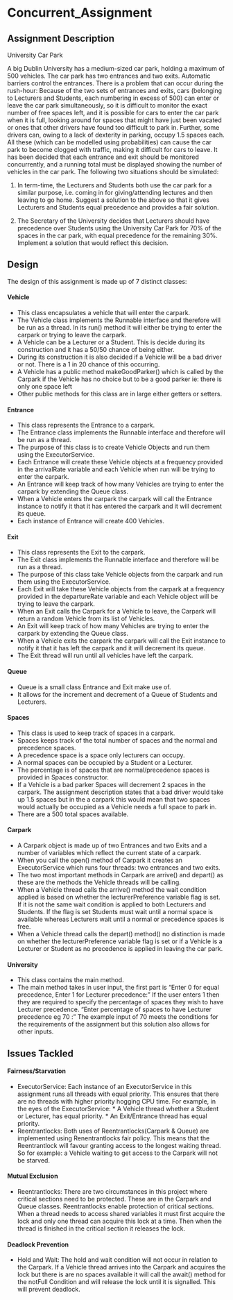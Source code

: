 Concurrent_Assignment
=====================

## Assignment Description


University Car Park
 
A big Dublin University has a medium-sized car park, holding a maximum of 500 vehicles. The car park has two entrances and two exits. Automatic barriers control the entrances. There is a problem that can occur during the rush-hour: Because of the two sets of entrances and exits, cars (belonging to Lecturers and Students, each numbering in excess of 500) can enter or leave the car park simultaneously, so it is difficult to monitor the exact number of free spaces left, and it is possible for cars to enter the car park when it is full, looking around for spaces that might have just been vacated or ones that other drivers have found too difficult to park in. Further, some drivers can, owing to a lack of dexterity in parking, occupy 1.5 spaces each.  All these (which can be modelled using probabilities) can cause the car park to become clogged with traffic, making it difficult for cars to leave. It has been decided that each entrance and exit should be monitored concurrently, and a running total must be displayed showing the number of vehicles in the car park.  The following two situations should be simulated:
 
1. In term-time, the Lecturers and Students both use the car park for a similar purpose, i.e. coming in for giving/attending    lectures and then leaving to go home.  Suggest a solution to the above so that it gives Lecturers and Students equal            precedence and provides a fair solution.
    
    
2. The Secretary of the University decides that Lecturers should have precedence over Students using the University Car Park    for 70% of the spaces in the car park, with equal precedence for the remaining 30%.  Implement a solution that would reflect this decision.


## Design


The design of this assignment is made up of 7 distinct classes:
    
#### Vehicle
  * This class encapsulates a vehicle that will enter the carpark.
  * The Vehicle class implements the Runnable interface and therefore will be run as a thread. In its run() method it will          either be trying to enter the carpark or trying to leave the carpark.
  * A Vehicle can be a Lecturer or a Student. This is decide during its construction and it has a 50/50 chance of being either.
  * During its construction it is also decided if a Vehicle will be a bad driver or not. There is a 1 in 20 chance of this          occurring.
  * A Vehicle has a public method makeGoodParker() which is called by the Carpark if the Vehicle has no choice but to be a good     parker ie: there is only one space left
  * Other public methods for this class are in large either getters or setters.
  
#### Entrance
  * This class represents the Entrance to a carpark.
  * The Entrance class implements the Runnable interface and therefore will be run as a thread.
  * The purpose of this class is to create Vehicle Objects and run them using the ExecutorService.
  * Each Entrance will create these Vehicle objects at a frequency provided in the arrivalRate variable and each Vehicle when       run will be trying to enter the carpark.
  * An Entrance will keep track of how many Vehicles are trying to enter the carpark by extending the Queue class.
  * When a Vehicle enters the carpark the carpark will call the Entrance instance to notify it that it has entered the carpark      and it will decrement its queue.
  * Each instance of Entrance will create 400 Vehicles.

#### Exit
  * This class represents the Exit to the carpark.
  * The Exit class implements the Runnable interface and therefore will be run as a thread.
  * The purpose of this class take Vehicle objects from the carpark and run them using the ExecutorService.
  * Each Exit will take these Vehicle objects from the carpark at a frequency provided in the departureRate variable and each       Vehicle object will be trying to leave the carpark.
  * When an Exit calls the Carpark for a Vehicle to leave, the Carpark will return a random Vehicle from its list of Vehicles.
  * An Exit will keep track of how many Vehicles are trying to enter the carpark by extending the Queue class.
  * When a Vehicle exits the carpark the carpark will call the Exit instance to notify it that it has left the carpark and it       will decrement its queue.
  * The Exit thread will run until all vehicles have left the carpark.

#### Queue
  * Queue is a small class Entrance and Exit make use of.
  * It allows for the increment and decrement of a Queue of Students and Lecturers.

#### Spaces
  * This class is used to keep track of spaces in a carpark.
  * Spaces keeps track of the total number of spaces and the normal and precedence spaces.
  * A precedence space is a space only lecturers can occupy.
  * A normal spaces can be occupied by a Student or a Lecturer.
  * The percentage is of spaces that are normal/precedence spaces is provided in Spaces constructor.
  * If a Vehicle is a bad parker Spaces will decrement 2 spaces in the carpark. The assignment description states that a bad        driver would take up 1.5 spaces but in the a carpark this would mean that two spaces would actually be occupied as a Vehicle     needs a full space to park in.
  * There are a 500 total spaces available.

#### Carpark
  * A Carpark object is made up of two Entrances and two Exits and a number of variables which reflect the current state of a       carpark.
  * When you call the open() method of Carpark it creates an ExecutorService which runs four threads: two entrances and two         exits.
  * The two most important methods in Carpark are arrive() and depart() as these are the methods the Vehicle threads will be        calling.
  * When a Vehicle thread calls the arrive() method the wait condition applied is based on whether the lecturerPreference          variable flag is set. If it is not the same wait condition is applied to both Lecturers and Students. If the flag is set        Students must wait until a normal space is available whereas Lecturers wait until a normal or precedence spaces is free.
  * When a Vehicle thread calls the depart() method() no distinction is made on whether the lecturerPreference variable flag is     set or if a Vehicle is a Lecturer or Student as no precedence is applied in leaving the car park.
  
#### University
  * This class contains the main method.
  * The main method takes in user input, the first part is
      “Enter 0 for equal precedence, Enter 1 for Lecturer precedence:”
      If the user enters 1 then they are required to specify the percentage of spaces they wish to have Lecturer precedence.
        “Enter percentage of spaces to have Lecturer precedence eg 70 :”
      The example input of 70 meets the conditions for the requirements of the assignment but this solution also allows for
      other inputs.

## Issues Tackled 
          
#### Fairness/Starvation
  * ExecutorService: Each instance of an ExecutorService in this assignment runs all threads with equal priority. This ensures      that there are no threads with higher priority hogging CPU time. For example, in the eyes of the ExecutorService:
        * A Vehicle thread whether a Student or Lecturer, has equal priority.
        * An Exit/Entrance thread has equal priority.
  * Reentrantlocks: Both uses of Reentrantlocks(Carpark & Queue) are implemented using Renentrantlocks fair policy. This means      that the Reentrantlock will favour granting access to the longest waiting thread. So for example: a Vehicle waiting to get      access to the Carpark will not be starved.

#### Mutual Exclusion
  * Reentrantlocks: There are two circumstances in this project where critical sections need to be protected. These are in the      Carpark and Queue classes. Reentrantlocks enable protection of critical sections. When a thread needs to access shared          variables it must first acquire the lock and only one thread can acquire this lock at a time. Then when the thread is           finished in the critical section it releases the lock.
 
#### Deadlock Prevention
  * Hold and Wait: The hold and wait condition will not occur in relation to the Carpark. If a Vehicle thread arrives into the      Carpark and acquires the lock but there is are no spaces available it will call the await() method for the notFull Condition     and will release the lock until it is signalled. This will prevent deadlock.
